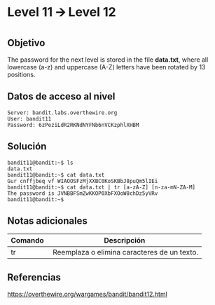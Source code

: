 # Level 11 🡪 Level 12
## Objetivo
The password for the next level is stored in the file **data.txt**, where all lowercase (a-z) and uppercase (A-Z) letters have been rotated by 13 positions.
## Datos de acceso al nivel
```
Server: bandit.labs.overthewire.org
User: bandit11
Password: 6zPeziLdR2RKNdNYFNb6nVCKzphlXHBM
```
## Solución
```
bandit11@bandit:~$ ls
data.txt
bandit11@bandit:~$ cat data.txt
Gur cnffjbeq vf WIAOOSFzMjXXBC0KoSKBbJ8puQm5lIEi
bandit11@bandit:~$ cat data.txt | tr [a-zA-Z] [n-za-mN-ZA-M]
The password is JVNBBFSmZwKKOP0XbFXOoW8chDz5yVRv
bandit11@bandit:~$
```
## Notas adicionales
| Comando | Descripción |
|------------------|----------------|
| tr | Reemplaza o elimina caracteres de un texto. |
## Referencias
https://overthewire.org/wargames/bandit/bandit12.html
